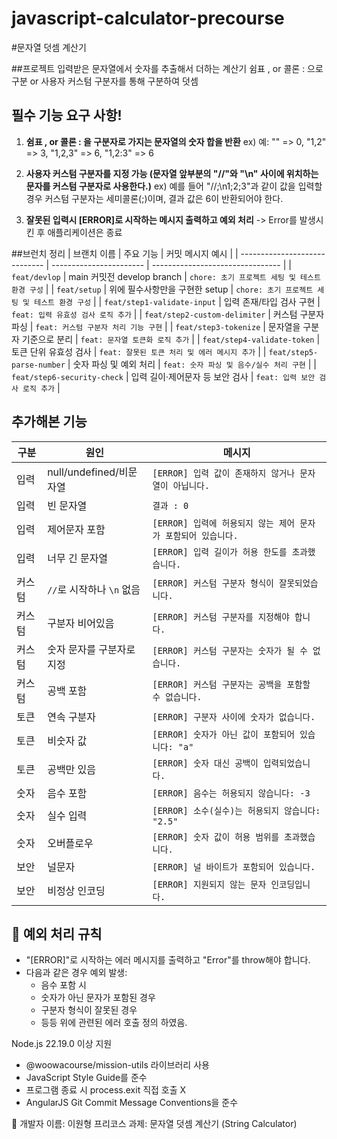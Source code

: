 # javascript-calculator-precourse

#문자열 덧셈 계산기

##프로젝트
입력받은 문자열에서 숫자를 추출해서 더하는 계산기
쉼표 , or 콜론 : 으로 구분 or 사용자 커스텀 구분자를 통해 구분하여 덧셈

## 필수 기능 요구 사항!

1. **쉼표 , or 콜론 : 을 구분자로 가지는 문자열의 숫자 합을 반환**
   ex) 예: "" => 0, "1,2" => 3, "1,2,3" => 6, "1,2:3" => 6
   
2. **사용자 커스텀 구분자를 지정 가능 (문자열 앞부분의 "//"와 "\n" 사이에 위치하는 문자를 커스텀 구분자로 사용한다.)**
   ex) 예를 들어 "//;\n1;2;3"과 같이 값을 입력할 경우 커스텀 구분자는 세미콜론(;)이며, 결과 값은 6이 반환되어야 한다.
   
3. **잘못된 입력시 [ERROR]로 시작하는 메시지 출력하고 예외 처리**
   -> Error를 발생시킨 후 애플리케이션은 종료

##브런치 정리
| 브랜치 이름                        | 주요 기능                    | 커밋 메시지 예시                              |
| ----------------------------- | -----------------------           | -------------------------------- |
| `feat/devlop`                 | main 커밋전 develop branch        | `chore: 초기 프로젝트 세팅 및 테스트 환경 구성`  |
| `feat/setup`                  | 위에 필수사항만을 구현한 setup      | `chore: 초기 프로젝트 세팅 및 테스트 환경 구성`  |
| `feat/step1-validate-input`   | 입력 존재/타입 검사 구현           | `feat: 입력 유효성 검사 로직 추가`               |
| `feat/step2-custom-delimiter` | 커스텀 구분자 파싱                 | `feat: 커스텀 구분자 처리 기능 구현`             |
| `feat/step3-tokenize`         | 문자열을 구분자 기준으로 분리       | `feat: 문자열 토큰화 로직 추가`                 |
| `feat/step4-validate-token`   | 토큰 단위 유효성 검사               | `feat: 잘못된 토큰 처리 및 에러 메시지 추가`    |
| `feat/step5-parse-number`     | 숫자 파싱 및 예외 처리              | `feat: 숫자 파싱 및 음수/실수 처리 구현`        |
| `feat/step6-security-check`   | 입력 길이·제어문자 등 보안 검사      | `feat: 입력 보안 검사 로직 추가`               |   

## 추가해본 기능
| 구분  | 원인                  | 메시지                                  |
| --- | ------------------- | --------------------------------------- |
| 입력  | null/undefined/비문자열 | `[ERROR] 입력 값이 존재하지 않거나 문자열이 아닙니다.`     |
| 입력  | 빈 문자열               | `결과 : 0`                                |
| 입력  | 제어문자 포함             | `[ERROR] 입력에 허용되지 않는 제어 문자가 포함되어 있습니다.` |
| 입력  | 너무 긴 문자열            | `[ERROR] 입력 길이가 허용 한도를 초과했습니다.`         |
| 커스텀 | `//`로 시작하나 `\n` 없음  | `[ERROR] 커스텀 구분자 형식이 잘못되었습니다.`          |
| 커스텀 | 구분자 비어있음            | `[ERROR] 커스텀 구분자를 지정해야 합니다.`            |
| 커스텀 | 숫자 문자를 구분자로 지정      | `[ERROR] 커스텀 구분자는 숫자가 될 수 없습니다.`        |
| 커스텀 | 공백 포함               | `[ERROR] 커스텀 구분자는 공백을 포함할 수 없습니다.`      |
| 토큰  | 연속 구분자              | `[ERROR] 구분자 사이에 숫자가 없습니다.`             |
| 토큰  | 비숫자 값               | `[ERROR] 숫자가 아닌 값이 포함되어 있습니다: "a"`      |
| 토큰  | 공백만 있음              | `[ERROR] 숫자 대신 공백이 입력되었습니다.`            |
| 숫자  | 음수 포함               | `[ERROR] 음수는 허용되지 않습니다: -3`             |
| 숫자  | 실수 입력               | `[ERROR] 소수(실수)는 허용되지 않습니다: "2.5"`      |
| 숫자  | 오버플로우               | `[ERROR] 숫자 값이 허용 범위를 초과했습니다.`          |
| 보안  | 널문자                 | `[ERROR] 널 바이트가 포함되어 있습니다.`             |
| 보안  | 비정상 인코딩             | `[ERROR] 지원되지 않는 문자 인코딩입니다.`            |


## 🧠 예외 처리 규칙
-  "[ERROR]"로 시작하는 에러 메시지를 출력하고 "Error"를 throw해야 합니다.
- 다음과 같은 경우 예외 발생:
  - 음수 포함 시
  - 숫자가 아닌 문자가 포함된 경우
  - 구분자 형식이 잘못된 경우
  - 등등 위에 관련된 에러 호출 정의 하였음.
 
Node.js 22.19.0 이상 지원
+ @woowacourse/mission-utils 라이브러리 사용
+ JavaScript Style Guide를 준수
+ 프로그램 종료 시 process.exit 직접 호출 X
+ AngularJS Git Commit Message Conventions을 준수

👤 개발자
이름: 이원형
프리코스 과제: 문자열 덧셈 계산기 (String Calculator)
